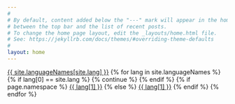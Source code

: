 ```yaml
---
#
# By default, content added below the "---" mark will appear in the home page
# between the top bar and the list of recent posts.
# To change the home page layout, edit the _layouts/home.html file.
# See: https://jekyllrb.com/docs/themes/#overriding-theme-defaults
#
layout: home
---
```

<html lang="{{ site.lang }}">
  <body>
    <footer>
      <a class="active" href="#">{{ site.languageNames[site.lang] }}</a>
      {% for lang in site.languageNames %}
      {% if lang[0] == site.lang %} {% continue %} {% endif %}
      {% if page.namespace %}
      <a href="{% tl {{ page.namespace }} {{ lang[0] }} %}">{{ lang[1] }}</a>
      {% else %}
      <a href="{{ site.baseurl_root }}/{{ lang[0] }}/">{{ lang[1] }}</a>
      {% endif %}
      {% endfor %}
    </footer>
  </body>
</html>
